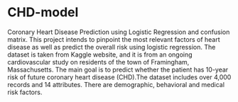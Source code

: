 # CHD-model
Coronary Heart Disease Prediction using Logistic Regression and confusion matrix.
This project intends to pinpoint the most relevant factors of heart disease as well as predict the overall risk using logistic regression. 
The dataset is taken from Kaggle website, and it is from an ongoing cardiovascular study on residents of the town of Framingham, Massachusetts. The main goal is to predict whether the patient has 10-year risk of future coronary heart disease (CHD).The dataset includes over 4,000 records and 14 attributes. There are demographic, behavioral and medical risk factors.

